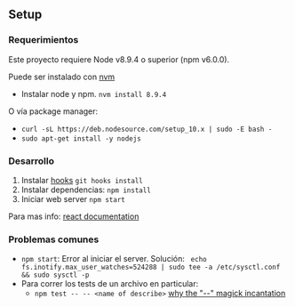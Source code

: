 ## Setup

### Requerimientos

Este proyecto requiere Node v8.9.4 o superior (npm v6.0.0).

Puede ser instalado con [nvm](https://github.com/creationix/nvm)

- Instalar node y npm. `nvm install 8.9.4`

O vía package manager:

- `curl -sL https://deb.nodesource.com/setup_10.x | sudo -E bash -`
- `sudo apt-get install -y nodejs`


### Desarrollo

1. Instalar [hooks](https://github.com/icefox/git-hooks) `git hooks install`
1. Instalar dependencias: `npm install`
2. Iniciar web server `npm start`


Para mas info: [react documentation](react_doc.md)



### Problemas comunes
* `npm start`: Error al iniciar el server. 
Solución: ` echo fs.inotify.max_user_watches=524288 | sudo tee -a /etc/sysctl.conf && sudo sysctl -p`
* Para correr los tests de un archivo en particular: 
  - `npm test -- -- <name of describe>` [why the "--" magick incantation](https://stackoverflow.com/a/28775887)
